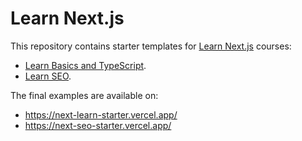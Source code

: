 # Learn Next.js

This repository contains starter templates for [Learn Next.js](https://nextjs.org/learn) courses:

- [Learn Basics and TypeScript](https://nextjs.org/learn/basics/create-nextjs-app).
- [Learn SEO](https://nextjs.org/learn/seo/introduction-to-seo).

The final examples are available on:

- https://next-learn-starter.vercel.app/
- https://next-seo-starter.vercel.app/
